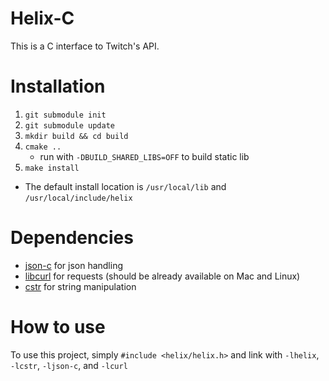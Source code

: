 # Helix-C
This is a C interface to Twitch's API.

# Installation
1. `git submodule init`
2. `git submodule update`
3. `mkdir build && cd build`
4. `cmake ..`
    - run with `-DBUILD_SHARED_LIBS=OFF` to build static lib
5. `make install`

* The default install location is `/usr/local/lib` and `/usr/local/include/helix`

# Dependencies
- [json-c](https://github.com/json-c/json-c) for json handling
- [libcurl](https://curl.se/libcurl/) for requests (should be already available on Mac and Linux)
- [cstr](https://github.com/a-soll/cstr) for string manipulation

# How to use
To use this project, simply `#include <helix/helix.h>` and link with `-lhelix`, `-lcstr`, `-ljson-c`, and `-lcurl`

